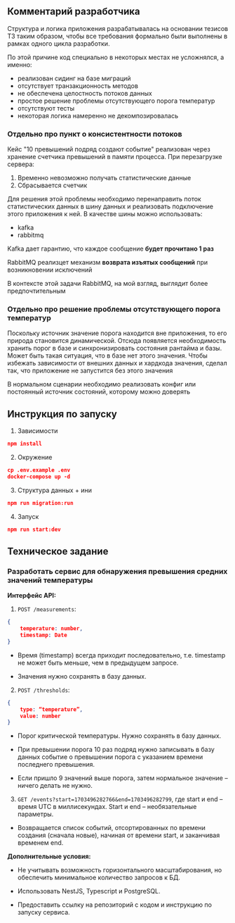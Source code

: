 ## Комментарий разработчика

Структура и логика приложения разрабатывалась на основании тезисов ТЗ таким образом, чтобы все требования формально были выполнены в рамках одного цикла разработки.

По этой причине код специально в некоторых местах не усложнялся, а именно:

- реализован сидинг на базе миграций
- отсутствует транзакционность методов
- не обеспечена целостность потоков данных
- простое решение проблемы отсутствующего порога температур
- отсутствуют тесты
- некоторая логика намеренно не декомпозировалась

### Отдельно про пункт о консистентности потоков

Кейс "10 превышений подряд создают событие" реализован через хранение счетчика превышений в памяти процесса. При перезагрузке сервера:

1. Временно невозможно получать статистические данные
2. Сбрасывается счетчик

Для решения этой проблемы необходимо перенаправить поток статистических данных в шину данных и реализовать подключение этого приложения к ней. В качестве шины можно использовать:

- kafka
- rabbitmq

Kafka дает гарантию, что каждое сообщение **будет прочитано 1 раз**

RabbitMQ реализцет механизм **возврата изъятых сообщений** при возникновении исключений

В контексте этой задачи RabbitMQ, на мой взгляд, выглядит более предпочтительным


### Отдельно про решение проблемы отсутствующего порога температур

Поскольку источник значение порога находится вне приложения, то его природа становится динамической. Отсюда появляется необходимость хранить порог в базе и синхронизировать состояния рантайма и базы. Может быть такая ситуация, что в базе нет этого значения. Чтобы избежать зависимости от внешних данных и хардкода значения, сделал так, что приложение не запустится без этого значения

В нормальном сценарии необходимо реализовать конфиг или постоянный источник состояний, которому можно доверять


## Инструкция по запуску

1. Зависимости

```json
npm install
```

2. Окружение

```json
cp .env.example .env
docker-compose up -d
```

3. Структура данных + ини

```json
npm run migration:run
```

4. Запуск

```json
npm run start:dev
```

## Техническое задание

### Разработать сервис для обнаружения превышения средних значений температуры

**Интерфейс API:**

1. `POST /measurements`:

```json
{
	temperature: number,
	timestamp: Date
}
```

- Время (timestamp) всегда приходит последовательно, т.е. timestamp не может быть
  меньше, чем в предыдущем запросе.

- Значения нужно сохранять в базу данных.

2. `POST /thresholds`:

```json
{
	type: “temperature”,
	value: number
}
```

- Порог критической температуры. Нужно сохранять в базу данных.

- При превышении порога 10 раз подряд нужно записывать в базу данных событие о
  превышении порога с указанием времени последнего превышения.

- Если пришло 9 значений выше порога, затем нормальное значение – ничего делать не
  нужно.

3. `GET /events?start=1703496282766&end=1703496282799`, где start и end – время UTC в миллисекундах. Start и end – необязательные параметры.

- Возвращается список событий, отсортированных по времени создания (сначала новые),
  начиная от времени start, и заканчивая временем end.

**Дополнительные условия:**

- Не учитывать возможность горизонтального масштабирования, но обеспечить минимальное
  количество запросов к БД.

- Использовать NestJS, Typescript и PostgreSQL.

- Предоставить ссылку на репозиторий с кодом и инструкцию по запуску сервиса.
